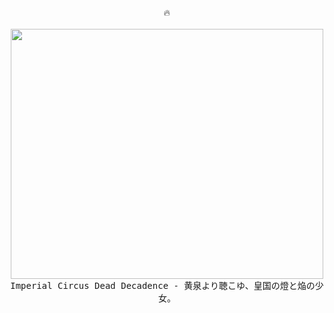 <p align="center">
  🔥
 <br>
 <br>
  <samp>
    <img src="https://github.com/rtx4d/rtx4d/blob/dungeon-master/drip.gif" width="500px" height="400px" align="center">
    <br>
    Imperial Circus Dead Decadence - 黄泉より聴こゆ、皇国の燈と焔の少女。
  </samp>
</p>
